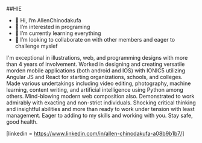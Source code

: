 ##HIE
- 👋 Hi, I’m AllenChinodakufa
- 👀 I’m interested in programing
- 🌱 I’m currently learning everything
- 💞️ I’m looking to collaborate on with other members and eager to challenge myslef

I'm exceptional in illustrations, web, and programming designs with more than 4 years of involvement. Worked in designing and creating versatile morden mobile applications (both android and IOS) with IONIC5 utilizing Angular JS and React for starting organizations, schools, and colleges. Made various undertakings including video editing, photography, machine learning, content writing, and artificial intelligence using Python among others. Mind-blowing modern web composition also. Demonstrated to work admirably with exacting and non-strict individuals. Shocking critical thinking and insightful abilities and more than ready to work under tension with least management. Eager to adding to my skills and working with you. Stay safe, good health.

[linkedin = https://www.linkedin.com/in/allen-chinodakufa-a08b9b1b7/]
<!---
AllenChinodakufa/AllenChinodakufa is a ✨ special ✨ repository because its `README.md` (this file) appears on your GitHub profile.
You can click the Preview link to take a look at your changes.
--->
